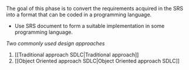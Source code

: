 The goal of this phase is to convert the requirements acquired in the SRS into a format that can be coded in a programming language. 
- Use SRS document to form a suitable implementation in some programming language.

*Two commonly used design approaches*
1. [[Traditional approach SDLC|Traditional approach]]
2. [[Object Oriented approach SDLC|Object Oriented approach SDLC]]